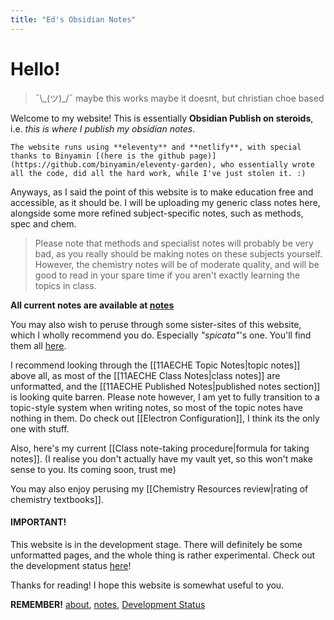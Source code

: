 ```yaml
---
title: "Ed's Obsidian Notes"
---
```


# Hello!
	

> ¯\\\_(ツ)\_/¯ maybe this works maybe it doesnt, but christian choe based

Welcome to my website! This is essentially **Obsidian Publish on steroids**, i.e. *this is where I publish my obsidian notes*. 

	The website runs using **eleventy** and **netlify**, with special thanks to Binyamin [(here is the github page)](https://github.com/binyamin/eleventy-garden), who essentially wrote all the code, did all the hard work, while I've just stolen it. :)

Anyways, as I said the point of this website is to make education free and accessible, as it should be. I will be uploading my generic class notes here, alongside some more refined subject-specific notes, such as methods, spec and chem.

>Please note that methods and specialist notes will probably be very bad, as you really should be making notes on these subjects yourself. However, the chemistry notes will be of moderate quality, and will be good to read in your spare time if you aren't exactly learning the topics in class.

**All current notes are available at [notes](https://edsobsidiannotes.netlify.app/notes/)**

You may also wish to peruse through some sister-sites of this website, which I wholly recommend you do. Especially *"spicata"*'s one. You'll find them all [here](https://notes-coalition.github.io/).

I recommend looking through the [[11AECHE Topic Notes|topic notes]] above all, as most of the [[11AECHE Class Notes|class notes]] are unformatted, and the [[11AECHE Published Notes|published notes section]] is looking quite barren. Please note however, I am yet to fully transition to a topic-style system when writing notes, so most of the topic notes have nothing in them. Do check out [[Electron Configuration]], I think its the only one with stuff.

Also, here's my current [[Class note-taking procedure|formula for taking notes]]. (I realise you don't actually have my vault yet, so this won't make sense to you. Its coming soon, trust me)

You may also enjoy perusing my [[Chemistry Resources review|rating of chemistry textbooks]].

#### IMPORTANT!

This website is in the development stage. There will definitely be some unformatted pages, and the whole thing is rather experimental. Check out the development status [here](https://edsobsidiannotes.netlify.app/development%20status/)!

Thanks for reading! I hope this website is somewhat useful to you.

**REMEMBER!** [about](content/about.md), [notes](content/notes.md), [Development Status](content/Development%20Status.md)


